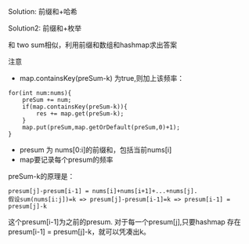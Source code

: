 
Solution: 前缀和+哈希

Solution2: 前缀和+枚举

和 two sum相似，利用前缀和数组和hashmap求出答案

注意
- map.containsKey(preSum-k) 为true,则加上该频率：
```
for(int num:nums){
    preSum += num;
    if(map.containsKey(preSum-k)){
        res += map.get(preSum-k);
    }
    map.put(preSum,map.getOrDefault(preSum,0)+1);
}
```
- presum 为 nums[0:i]的前缀和，包括当前nums[i]
- map要记录每个presum的频率


preSum-k的原理是：
```
presum[j]-presum[i-1] = nums[i]+nums[i+1]+...+nums[j]. 
假设sum(nums[i:j])=k => presum[j]-presum[i-1]=k => presum[i-1] = presum[j]-k
```
这个presum[i-1]为之前的presum. 对于每一个presum[j],只要hashmap 存在 presum[i-1] = presum[j]-k，就可以凭凑出k。
